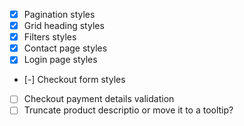  - [x] Pagination styles
 - [x] Grid heading styles
 - [x] Filters styles
 - [x] Contact page styles
 - [x] Login page styles
 - [-] Checkout form styles
 - [ ] Checkout payment details validation
 - [ ] Truncate product descriptio or move it to a tooltip?